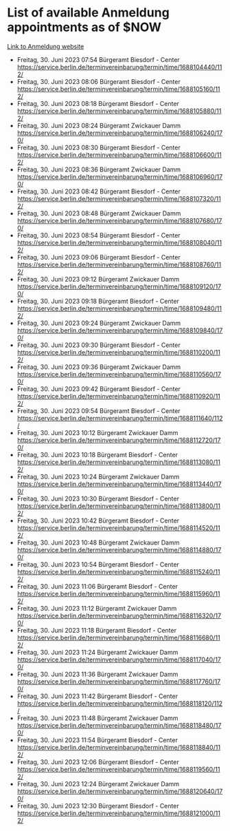 # List of available Anmeldung appointments as of $NOW
[Link to Anmeldung website](https://service.berlin.de/terminvereinbarung/termin/tag.php?termin=1&anliegen[]=120686&dienstleisterlist=122210,122217,327316,122219,327312,122227,327314,122231,327346,122243,327348,122254,122252,329742,122260,329745,122262,329748,122271,327278,122273,327274,122277,327276,330436,122280,327294,122282,327290,122284,327292,122291,327270,122285,327266,122286,327264,122296,327268,150230,329760,122297,327286,122294,327284,122312,329763,122314,329775,122304,327330,122311,327334,122309,327332,317869,122281,327352,122279,329772,122283,122276,327324,122274,327326,122267,329766,122246,327318,122251,327320,122257,327322,122208,327298,122226,327300&herkunft=http%3A%2F%2Fservice.berlin.de%2Fdienstleistung%2F120686%2F)
- Freitag, 30. Juni 2023 07:54 Bürgeramt Biesdorf - Center https://service.berlin.de/terminvereinbarung/termin/time/1688104440/112/
- Freitag, 30. Juni 2023 08:06 Bürgeramt Biesdorf - Center https://service.berlin.de/terminvereinbarung/termin/time/1688105160/112/
- Freitag, 30. Juni 2023 08:18 Bürgeramt Biesdorf - Center https://service.berlin.de/terminvereinbarung/termin/time/1688105880/112/
- Freitag, 30. Juni 2023 08:24 Bürgeramt Zwickauer Damm https://service.berlin.de/terminvereinbarung/termin/time/1688106240/170/
- Freitag, 30. Juni 2023 08:30 Bürgeramt Biesdorf - Center https://service.berlin.de/terminvereinbarung/termin/time/1688106600/112/
- Freitag, 30. Juni 2023 08:36 Bürgeramt Zwickauer Damm https://service.berlin.de/terminvereinbarung/termin/time/1688106960/170/
- Freitag, 30. Juni 2023 08:42 Bürgeramt Biesdorf - Center https://service.berlin.de/terminvereinbarung/termin/time/1688107320/112/
- Freitag, 30. Juni 2023 08:48 Bürgeramt Zwickauer Damm https://service.berlin.de/terminvereinbarung/termin/time/1688107680/170/
- Freitag, 30. Juni 2023 08:54 Bürgeramt Biesdorf - Center https://service.berlin.de/terminvereinbarung/termin/time/1688108040/112/
- Freitag, 30. Juni 2023 09:06 Bürgeramt Biesdorf - Center https://service.berlin.de/terminvereinbarung/termin/time/1688108760/112/
- Freitag, 30. Juni 2023 09:12 Bürgeramt Zwickauer Damm https://service.berlin.de/terminvereinbarung/termin/time/1688109120/170/
- Freitag, 30. Juni 2023 09:18 Bürgeramt Biesdorf - Center https://service.berlin.de/terminvereinbarung/termin/time/1688109480/112/
- Freitag, 30. Juni 2023 09:24 Bürgeramt Zwickauer Damm https://service.berlin.de/terminvereinbarung/termin/time/1688109840/170/
- Freitag, 30. Juni 2023 09:30 Bürgeramt Biesdorf - Center https://service.berlin.de/terminvereinbarung/termin/time/1688110200/112/
- Freitag, 30. Juni 2023 09:36 Bürgeramt Zwickauer Damm https://service.berlin.de/terminvereinbarung/termin/time/1688110560/170/
- Freitag, 30. Juni 2023 09:42 Bürgeramt Biesdorf - Center https://service.berlin.de/terminvereinbarung/termin/time/1688110920/112/
- Freitag, 30. Juni 2023 09:54 Bürgeramt Biesdorf - Center https://service.berlin.de/terminvereinbarung/termin/time/1688111640/112/
- Freitag, 30. Juni 2023 10:12 Bürgeramt Zwickauer Damm https://service.berlin.de/terminvereinbarung/termin/time/1688112720/170/
- Freitag, 30. Juni 2023 10:18 Bürgeramt Biesdorf - Center https://service.berlin.de/terminvereinbarung/termin/time/1688113080/112/
- Freitag, 30. Juni 2023 10:24 Bürgeramt Zwickauer Damm https://service.berlin.de/terminvereinbarung/termin/time/1688113440/170/
- Freitag, 30. Juni 2023 10:30 Bürgeramt Biesdorf - Center https://service.berlin.de/terminvereinbarung/termin/time/1688113800/112/
- Freitag, 30. Juni 2023 10:42 Bürgeramt Biesdorf - Center https://service.berlin.de/terminvereinbarung/termin/time/1688114520/112/
- Freitag, 30. Juni 2023 10:48 Bürgeramt Zwickauer Damm https://service.berlin.de/terminvereinbarung/termin/time/1688114880/170/
- Freitag, 30. Juni 2023 10:54 Bürgeramt Biesdorf - Center https://service.berlin.de/terminvereinbarung/termin/time/1688115240/112/
- Freitag, 30. Juni 2023 11:06 Bürgeramt Biesdorf - Center https://service.berlin.de/terminvereinbarung/termin/time/1688115960/112/
- Freitag, 30. Juni 2023 11:12 Bürgeramt Zwickauer Damm https://service.berlin.de/terminvereinbarung/termin/time/1688116320/170/
- Freitag, 30. Juni 2023 11:18 Bürgeramt Biesdorf - Center https://service.berlin.de/terminvereinbarung/termin/time/1688116680/112/
- Freitag, 30. Juni 2023 11:24 Bürgeramt Zwickauer Damm https://service.berlin.de/terminvereinbarung/termin/time/1688117040/170/
- Freitag, 30. Juni 2023 11:36 Bürgeramt Zwickauer Damm https://service.berlin.de/terminvereinbarung/termin/time/1688117760/170/
- Freitag, 30. Juni 2023 11:42 Bürgeramt Biesdorf - Center https://service.berlin.de/terminvereinbarung/termin/time/1688118120/112/
- Freitag, 30. Juni 2023 11:48 Bürgeramt Zwickauer Damm https://service.berlin.de/terminvereinbarung/termin/time/1688118480/170/
- Freitag, 30. Juni 2023 11:54 Bürgeramt Biesdorf - Center https://service.berlin.de/terminvereinbarung/termin/time/1688118840/112/
- Freitag, 30. Juni 2023 12:06 Bürgeramt Biesdorf - Center https://service.berlin.de/terminvereinbarung/termin/time/1688119560/112/
- Freitag, 30. Juni 2023 12:24 Bürgeramt Zwickauer Damm https://service.berlin.de/terminvereinbarung/termin/time/1688120640/170/
- Freitag, 30. Juni 2023 12:30 Bürgeramt Biesdorf - Center https://service.berlin.de/terminvereinbarung/termin/time/1688121000/112/
